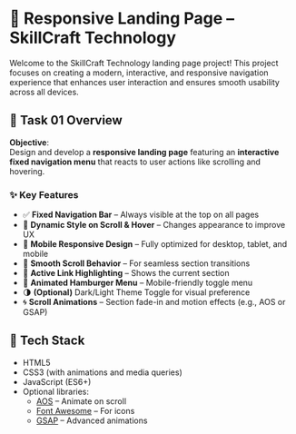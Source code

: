 # 🚀 Responsive Landing Page – SkillCraft Technology

Welcome to the SkillCraft Technology landing page project! This project focuses on creating a modern, interactive, and responsive navigation experience that enhances user interaction and ensures smooth usability across all devices.

## 📌 Task 01 Overview

**Objective**:  
Design and develop a **responsive landing page** featuring an **interactive fixed navigation menu** that reacts to user actions like scrolling and hovering.

### ✨ Key Features

- ✅ **Fixed Navigation Bar** – Always visible at the top on all pages
- 🎨 **Dynamic Style on Scroll & Hover** – Changes appearance to improve UX
- 📱 **Mobile Responsive Design** – Fully optimized for desktop, tablet, and mobile
- 🔄 **Smooth Scroll Behavior** – For seamless section transitions
- 🌟 **Active Link Highlighting** – Shows the current section
- 🍔 **Animated Hamburger Menu** – Mobile-friendly toggle menu
- 🌗 **(Optional)** Dark/Light Theme Toggle for visual preference
- 🌀 **Scroll Animations** – Section fade-in and motion effects (e.g., AOS or GSAP)

## 🧰 Tech Stack

- HTML5
- CSS3 (with animations and media queries)
- JavaScript (ES6+)
- Optional libraries:
  - [AOS](https://michalsnik.github.io/aos/) – Animate on scroll
  - [Font Awesome](https://fontawesome.com/) – For icons
  - [GSAP](https://greensock.com/gsap/) – Advanced animations
